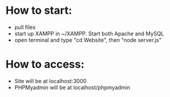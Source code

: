 # How to start:
 - pull files
 - start up XAMPP in ~/XAMPP. Start both Apache and MySQL
 - open terminal and type "cd Website", then "node server.js"

# How to access:
 - Site will be at localhost:3000
 - PHPMyadmin will be at localhost/phpmyadmin